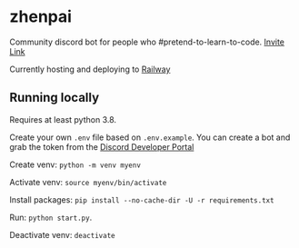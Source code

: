 # zhenpai

Community discord bot for people who #pretend-to-learn-to-code. [Invite Link](https://discord.com/api/oauth2/authorize?client_id=670839356872982538&permissions=4398046511089&scope=bot)

Currently hosting and deploying to [Railway](https://railway.app/)

## Running locally

Requires at least python 3.8.

Create your own `.env` file based on `.env.example`. You can create a bot and grab the token from the [Discord Developer Portal](https://discord.com/developers/applications)

Create venv: `python -m venv myenv`

Activate venv: `source myenv/bin/activate`

Install packages: `pip install --no-cache-dir -U -r requirements.txt`

Run: `python start.py`.

Deactivate venv: `deactivate`